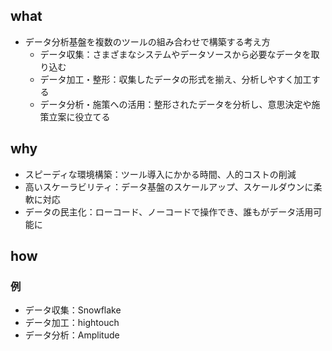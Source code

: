 ## what
- データ分析基盤を複数のツールの組み合わせで構築する考え方
	- データ収集：さまざまなシステムやデータソースから必要なデータを取り込む
	- データ加工・整形：収集したデータの形式を揃え、分析しやすく加工する
	- データ分析・施策への活用：整形されたデータを分析し、意思決定や施策立案に役立てる
## why
- スピーディな環境構築：ツール導入にかかる時間、人的コストの削減
- 高いスケーラビリティ：データ基盤のスケールアップ、スケールダウンに柔軟に対応
- データの民主化：ローコード、ノーコードで操作でき、誰もがデータ活用可能に
## how
### 例
- データ収集：Snowflake
- データ加工：hightouch
- データ分析：Amplitude